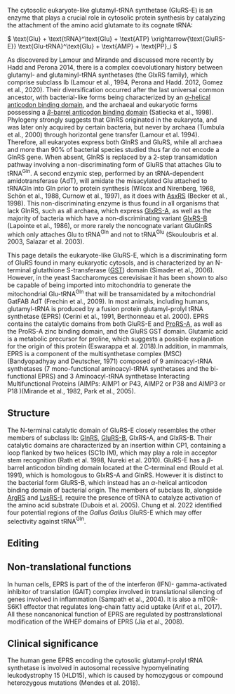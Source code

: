 
The cytosolic eukaryote-like glutamyl-tRNA synthetase (GluRS-E) is an enzyme that plays a crucial role in cytosolic protein synthesis by catalyzing the attachment of the amino acid glutamate to its cognate tRNA:


$ \text{Glu} + \text{tRNA}^\text{Glu} + \text{ATP} \xrightarrow{\text{GluRS-E}} \text{Glu-tRNA}^\text{Glu} + \text{AMP} + \text{PP}_i  $






As discovered by Lamour and Mirande and discussed more recently by Hadd and Perona 2014, there is a complex coevolutionary history between glutamyl- and glutaminyl-tRNA synthetases (the GlxRS family), which comprise subclass Ib (Lamour et al., 1994, Perona and Hadd. 2012, Gomez et al., 2020). 
Their diversification occurred after the last universal common ancestor, with bacterial-like forms being characterized by an [$\alpha$-helical anticodon binding domain](/superfamily/class1/Anticodon_binding_domain_EK), and the archaeal and eukaryotic forms possessing a [$\beta$-barrel anticodon binding domain](/superfamily/class1/Anticodon_binding_domain_EQ) (Satiecka et al., 1998). Phylogeny strongly suggests that GlnRS originated in the eukaryota, and was later only acquired by certain bacteria, but never by archaea (Tumbula et al., 2000) through horizontal gene transfer (Lamour et al. 1994). Therefore, all eukaryotes express both GlnRS and GluRS, while all archaea and more than 90% of bacterial species studied thus far do not encode a GlnRS gene. When absent, GlnRS is replaced by a 2-step transamidation pathway involving a non-discriminating form of GluRS that attaches Glu to tRNA$^\text{Gln}$. A second enzymic step, performed by an tRNA-dependent amidotransferase (AdT), will amidate the misacylated Glu attached to tRNAGln into Gln prior to protein synthesis (Wilcox and Nirenberg, 1968, Schön et al., 1988, Curnow et al., 1997), as it does with [AsxRS](/class2/asp2/) (Becker et al., 1998). This non-discriminating enzyme is thus found in all organisms that lack GlnRS, such as all archaea, which express [GlxRS-A](/class1/glu2/), as well as the majority of bacteria which have a non-discriminating variant [GlxRS-B](/class1/glu1/) (Lapointe et al., 1986), or more rarely the noncognate variant GluGlnRS which only attaches Glu to tRNA$^\text{Gln}$  and not to tRNA$^\text{Glu}$ (Skouloubris et al. 2003, Salazar et al. 2003). 




This page details the eukaryote-like GluRS-E, which is a discriminating form of GluRS found in many eukaryotic cytosols, and is characterized by an N-terminal glutathione S-transferase ([GST](/superfamily/class1/GST)) domain (Simader et al., 2006). However, in the yeast Saccharomyces cerevisisae it has been shown to also be capable of being imported into mitochondria to generate the mitochondrial Glu-tRNA$^\text{Gln}$ that will be transamidated by a mitochondrial GatFAB AdT (Frechin et al., 2009).
In most animals, including humans, glutamyl-tRNA is produced by a fusion protein glutamyl-prolyl tRNA synthetase (EPRS) (Cerini et al., 1991, Berthonneau et al. 2000). 
EPRS contains the catalytic domains from both GluRS-E and [ProRS-A](/class2/pro1/), as well as the ProRS-A zinc binding domain, and the GluRS GST domain. 
Glutamic acid is a metabolic precursor for proline, which suggests a possible explanation for the origin of this protein (Eswarappa et al. 2018).In addition, in mammals, EPRS is a component of the multisynthetase complex (MSC) (Bandyopadhyay and Deutscher, 1971) composed of 9 aminoacyl-tRNA synthetases (7 mono-functional aminoacyl-tRNA synthetases and the bi-functional EPRS) and 3 Aminoacyl-tRNA synthetase Interacting Multifunctional Proteins (AIMPs: AIMP1 or P43, AIMP2 or P38 and AIMP3 or P18 )(Mirande et al., 1982, Park et al., 2005). 


## Structure

The N-terminal catalytic domain of GluRS-E closely resembles the other members of subclass Ib: [GlnRS](/class1/gln/), [GluRS-B](/class1/glu1/), GlxRS-A,  and GlxRS-B.
Their catalytic domains are characterized by an insertion within CP1, containing a loop flanked by two helices (SC1b IM), which 
may play a role in acceptor stem recognition  (Rath et al. 1998, Nureki et al. 2010).
GluRS-E has a $\beta$-barrel anticodon binding domain located at the C-terminal end (Rould et al. 1991), which is homologous to GlxRS-A and GlnRS.
However it is distinct to the bacterial form GluRS-B, which instead has an $\alpha$-helical anticodon binding domain of bacterial origin. 
The members of subclass Ib, alongside [ArgRS](/class1/arg/) and  [LysRS-I](/class1/lys/), require the presence of tRNA to catalyze activation of the amino acid substrate (Dubois et al. 2005).
Chung et al. 2022 identified four potential regions of the *Gallus Gallus* GluRS-E which may offer selectivity against tRNA$^\text{Gln}$.






## Editing


## Non-translational functions
In human cells, EPRS is part of the of the interferon (IFN)- gamma-activated inhibitor of translation (GAIT) complex involved in translational silencing of genes involved in inflammation (Sampath et al., 2004). It is also a mTOR-S6K1 effector that regulates long-chain fatty acid uptake (Arif et al., 2017). All these noncanonical function of EPRS are regulated by posttranslational modification of the WHEP domains of EPRS (Jia et al., 2008).


## Clinical significance

The human gene EPRS encoding the cytosolic glutamyl-prolyl tRNA synthetase is involved in autosomal recessive hypomyelinating leukodystrophy 15 (HLD15), which is caused by homozygous or compound heterozygous mutations (Mendes et al. 2018).
